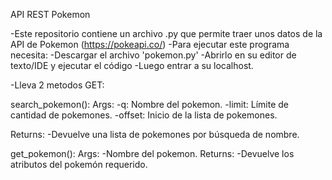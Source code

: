 API REST Pokemon

-Este repositorio contiene un archivo .py que permite traer unos datos de la API de Pokemon (https://pokeapi.co/)
-Para ejecutar este programa necesita: 
-Descargar el archivo 'pokemon.py'
-Abrirlo en su editor de texto/IDE y ejecutar el código
-Luego entrar a su localhost.


-Lleva 2 metodos GET:

search_pokemon():
  Args:
  -q: Nombre del pokemon.
  -limit: Límite de cantidad de pokemones.
  -offset: Inicio de la lista de pokemones.
  
  Returns:
    -Devuelve una lista de pokemones por búsqueda de nombre.

get_pokemon():
  Args:
    -Nombre del pokemon.
  Returns:
    -Devuelve los atributos del pokemón requerido.
